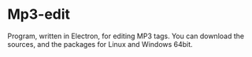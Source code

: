 # Mp3-edit
Program, written in Electron, for editing MP3 tags.
You can download the sources, and the packages for Linux and Windows 64bit.
